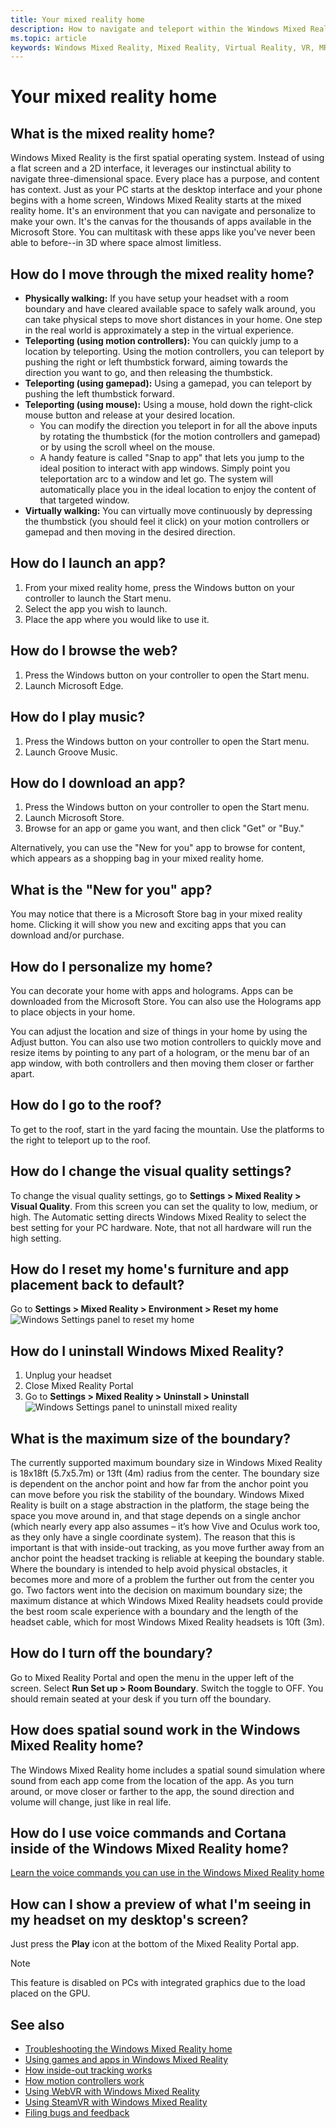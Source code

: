 ```yaml
---
title: Your mixed reality home
description: How to navigate and teleport within the Windows Mixed Reality home, launch apps and games, personalize the home, and change visual, audio, and speech settings.
ms.topic: article
keywords: Windows Mixed Reality, Mixed Reality, Virtual Reality, VR, MR, Home, Navigate, Get around, apps, games
---
```



# Your mixed reality home

## What is the mixed reality home?

Windows Mixed Reality is the first spatial operating system. Instead of using a flat screen and a 2D interface, it leverages our instinctual ability to navigate three-dimensional space. Every place has a purpose, and content has context. Just as your PC starts at the desktop interface and your phone begins with a home screen, Windows Mixed Reality starts at the mixed reality home. It's an environment that you can navigate and personalize to make your own. It's the canvas for the thousands of apps available in the Microsoft Store. You can multitask with these apps like you've never been able to before--in 3D where space almost limitless. 

## How do I move through the mixed reality home?
* **Physically walking:** If you have setup your headset with a room boundary and have cleared available space to safely walk around, you can take physical steps to move short distances in your home. One step in the real world is approximately a step in the virtual experience.
* **Teleporting (using motion controllers):** You can quickly jump to a location by teleporting. Using the motion controllers, you can teleport by pushing the right or left thumbstick forward, aiming towards the direction you want to go, and then releasing the thumbstick.
* **Teleporting (using gamepad):** Using a gamepad, you can teleport by pushing the left thumbstick forward.
* **Teleporting (using mouse):** Using a mouse, hold down the right-click mouse button and release at your desired location.
  * You can modify the direction you teleport in for all the above inputs by rotating the thumbstick (for the motion controllers and gamepad) or by using the scroll wheel on the mouse.
  * A handy feature is called "Snap to app" that lets you jump to the ideal position to interact with app windows. Simply point you teleportation arc to a window and let go. The system will automatically place you in the ideal location to enjoy the content of that targeted window.
* **Virtually walking:** You can virtually move continuously by depressing the thumbstick (you should feel it click) on your motion controllers or gamepad and then moving in the desired direction.

## How do I launch an app?

1. From your mixed reality home, press the Windows button on your controller to launch the Start menu. 
2. Select the app you wish to launch. 
3. Place the app where you would like to use it.

## How do I browse the web?

1. Press the Windows button on your controller to open the Start menu.
2. Launch Microsoft Edge.

## How do I play music?

1. Press the Windows button on your controller to open the Start menu.
2. Launch Groove Music.

## How do I download an app?

1. Press the Windows button on your controller to open the Start menu.
2. Launch Microsoft Store.
3. Browse for an app or game you want, and then click "Get" or "Buy."

Alternatively, you can use the "New for you" app to browse for content, which appears as a shopping bag in your mixed reality home.

## What is the "New for you" app?

You may notice that there is a Microsoft Store bag in your mixed reality home. Clicking it will show you new and exciting apps that you can download and/or purchase.

## How do I personalize my home?

You can decorate your home with apps and holograms. Apps can be downloaded from the Microsoft Store. You can also use the Holograms app to place objects in your home.

You can adjust the location and size of things in your home by using the Adjust button. You can also use two motion controllers to quickly move and resize items by pointing to any part of a hologram, or the menu bar of an app window, with both controllers and then moving them closer or farther apart.

## How do I go to the roof?

To get to the roof, start in the yard facing the mountain. Use the platforms to the right to teleport up to the roof.

## How do I change the visual quality settings?

To change the visual quality settings, go to **Settings > Mixed Reality > Visual Quality**. From this screen you can set the quality to low, medium, or high. The Automatic setting directs Windows Mixed Reality to select the best setting for your PC hardware. Note, that not all hardware will run the high setting.

## How do I reset my home's furniture and app placement back to default?

Go to **Settings > Mixed Reality > Environment > Reset my home** ![Windows Settings panel to reset my home](images/1050px-environmentreset.png)

## How do I uninstall Windows Mixed Reality?
1. Unplug your headset
2. Close Mixed Reality Portal
3. Go to **Settings > Mixed Reality > Uninstall > Uninstall** ![Windows Settings panel to uninstall mixed reality](images/1050px-uninstall2.png)

## What is the maximum size of the boundary?
The currently supported maximum boundary size in Windows Mixed Reality is 18x18ft (5.7x5.7m) or 13ft (4m) radius from the center.  The boundary size is dependent on the anchor point and how far from the anchor point you can move before you risk the stability of the boundary.  Windows Mixed Reality is built on a stage abstraction in the platform, the stage being the space you move around in, and that stage depends on a single anchor (which nearly every app also assumes – it’s how Vive and Oculus work too, as they only have a single coordinate system).  The reason that this is important is that with inside-out tracking, as you move further away from an anchor point the headset tracking is reliable at keeping the boundary stable.  Where the boundary is intended to help avoid physical obstacles, it becomes more and more of a problem the further out from the center you go.  Two factors went into the decision on maximum boundary size; the maximum distance at which Windows Mixed Reality headsets could provide the best room scale experience with a boundary and the length of the headset cable, which for most Windows Mixed Reality headsets is 10ft (3m). 

## How do I turn off the boundary?

Go to Mixed Reality Portal and open the menu in the upper left of the screen. Select **Run Set up > Room Boundary**. Switch the toggle to OFF. You should remain seated at your desk if you turn off the boundary.

## How does spatial sound work in the Windows Mixed Reality home?

The Windows Mixed Reality home includes a spatial sound simulation where sound from each app come from the location of the app. As you turn around, or move closer or farther to the app, the sound direction and volume will change, just like in real life.

## How do I use voice commands and Cortana inside of the Windows Mixed Reality home?

[Learn the voice commands you can use in the Windows Mixed Reality home](https://support.microsoft.com/en-us/help/4041322/windows-10-speech-in-windows-mixed-reality)

## How can I show a preview of what I'm seeing in my headset on my desktop's screen?

Just press the **Play** icon at the bottom of the Mixed Reality Portal app. 

> [!NOTE]
> This feature is disabled on PCs with integrated graphics due to the load placed on the GPU.

## See also

* [Troubleshooting the Windows Mixed Reality home](troubleshooting-windows-mixed-reality.md#windows-mixed-reality-home)
* [Using games and apps in Windows Mixed Reality](using-games-and-apps-in-windows-mixed-reality.md)
* [How inside-out tracking works](tracking-system.md)
* [How motion controllers work](motion-controllers.md)
* [Using WebVR with Windows Mixed Reality](webvr.md)
* [Using SteamVR with Windows Mixed Reality](using-steamvr-with-windows-mixed-reality.md)
* [Filing bugs and feedback](filing-feedback.md)
